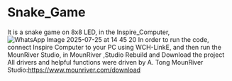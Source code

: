 # Snake_Game
It is a snake game on 8x8 LED, in the Inspire_Computer,
![WhatsApp Image 2025-07-25 at 14 45 20](https://github.com/user-attachments/assets/d6a240de-04ea-4e5c-91e7-116b2ce16bf4)
In order to run the code, connect Inspire Computer to your PC using WCH-LinkE, and then run the MounRiver Studio, in MounRiver ,Studio Rebuild and Download the project 
All drivers and helpful functions were driven by A. Tong
MounRiver Studio:https://www.mounriver.com/download
